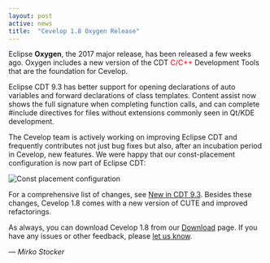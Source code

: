 ```yaml
---
layout: post
active: news
title:  "Cevelop 1.8 Oxygen Release"
---
```


Eclipse **Oxygen**, the 2017 major release, has been released a few weeks ago. Oxygen includes a new version of the CDT <span style="color:red;">C/C++</span> Development Tools that are the foundation for Cevelop. 

Eclipse CDT 9.3 has better support for opening declarations of auto variables and forward declarations of class templates. Content assist now shows the full signature when completing function calls, and can complete #include directives for files without extensions commonly seen in Qt/KDE development.

The Cevelop team is actively working on improving Eclipse CDT and frequently contributes not just bug fixes but also, after an incubation period in Cevelop, new features. We were happy that our const-placement configuration is now part of Eclipse CDT:

![Const placement configuration](https://wiki.eclipse.org/images/d/d7/CDTConstPlacementPreference.png)


For a comprehensive list of changes, see [New in CDT 9.3](https://wiki.eclipse.org/CDT/User/NewIn93). Besides these changes, Cevelop 1.8 comes with a new version of CUTE and improved refactorings. 


As always, you can download Cevelop 1.8 from our [Download](/download) page. If you have any issues or other feedback, please [let us know](/contact).

<p class="pull-right">
  <em>&mdash; Mirko Stocker</em>
</p>
